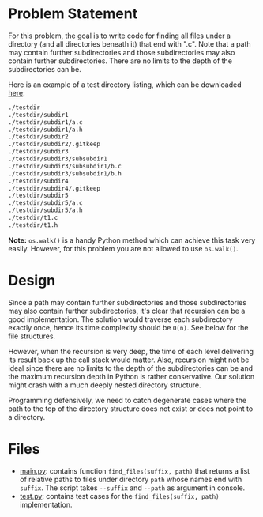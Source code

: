 # Problem Statement

For this problem, the goal is to write code for finding all files under a directory (and all directories beneath it) that end with ".c". Note that a path may contain further subdirectories and those subdirectories may also contain further subdirectories. There are no limits to the depth of the subdirectories can be.

Here is an example of a test directory listing, which can be downloaded [here](https://s3.amazonaws.com/udacity-dsand/testdir.zip):

```bash
./testdir
./testdir/subdir1
./testdir/subdir1/a.c
./testdir/subdir1/a.h
./testdir/subdir2
./testdir/subdir2/.gitkeep
./testdir/subdir3
./testdir/subdir3/subsubdir1
./testdir/subdir3/subsubdir1/b.c
./testdir/subdir3/subsubdir1/b.h
./testdir/subdir4
./testdir/subdir4/.gitkeep
./testdir/subdir5
./testdir/subdir5/a.c
./testdir/subdir5/a.h
./testdir/t1.c
./testdir/t1.h
```

**Note:** `os.walk()` is a handy Python method which can achieve this task very easily. However, for this problem you are not allowed to use `os.walk()`.

# Design

Since a path may contain further subdirectories and those subdirectories may also contain further subdirectories, it's clear that recursion can be a good implementation. The solution would traverse each subdirectory exactly once, hence its time complexity should be `O(n)`. See below for the file structures.

However, when the recursion is very deep, the time of each level delivering its result back up the call stack would matter. Also, recursion might not be ideal since there are no limits to the depth of the subdirectories can be and the maximum recursion depth in Python is rather conservative. Our solution might crash with a much deeply nested directory structure.

Programming defensively, we need to catch degenerate cases where the path to the top of the directory structure does not exist or does not point to a directory.

# Files

- [main.py](main.py): contains function `find_files(suffix, path)` that returns a list of relative paths to files under directory `path` whose names end with `suffix`. The script takes `--suffix` and `--path` as argument in console.
- [test.py](test.py): contains test cases for the `find_files(suffix, path)` implementation.

